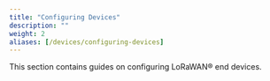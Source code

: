 ```yaml
---
title: "Configuring Devices"
description: ""
weight: 2
aliases: [/devices/configuring-devices]
---
```


This section contains guides on configuring LoRaWAN® end devices.
